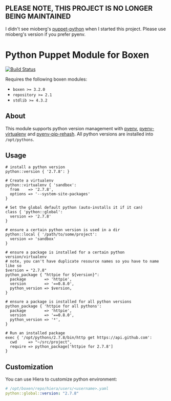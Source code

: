 
## PLEASE NOTE, THIS PROJECT IS NO LONGER BEING MAINTAINED

I didn't see mioberg's [puppet-python](https://github.com/mloberg/puppet-python) when I started this project. Please use mioberg's version if you prefer pyenv.

# Python Puppet Module for Boxen

[![Build Status](https://travis-ci.org/hanjianwei/puppet-python.png?branch=master)](https://travis-ci.org/hanjianwei/puppet-python)

Requires the following boxen modules:

* `boxen >= 3.2.0`
* `repository >= 2.1`
* `stdlib >= 4.3.2`

## About

This module supports python version management with [pyenv](https://github.com/yyuu/pyenv),  [pyenv-virtualenv](https://github.com/yyuu/pyenv-virtualenv) and [pyenv-pip-rehash](https://github.com/yyuu/pyenv-pip-rehash).
All python versions are installed into `/opt/pythons`.


## Usage

```puppet
# install a python version
python::version { '2.7.8': }

# Create a virtualenv
python::virtualenv { 'sandbox':
  from    => '2.7.8',
  options => '--system-site-packages'
}

# Set the global default python (auto-installs it if it can)
class { 'python::global':
  version => '2.7.8'
}

# ensure a certain python version is used in a dir
python::local { '/path/to/some/project':
  version => 'sandbox'
}

# ensure a package is installed for a certain python version/virtualenv
# note, you can't have duplicate resource names so you have to name like so
$version = "2.7.8"
python_package { "httpie for ${version}":
  package        => 'httpie',
  version        => '==0.8.0',
  python_version => $version,
}

# ensure a package is installed for all python versions
python_package { 'httpie for all pythons':
  package        => 'httpie',
  version        => '==0.8.0',
  python_version => '*',
}

# Run an installed package
exec { '/opt/pythons/2.7.8/bin/http get https://api.github.com':
  cwd     => "~/src/project",
  require => python_package['httpie for 2.7.8']
}
```

## Customization

You can use Hiera to customize python environment:

``` yaml
# /opt/boxen/repo/hiera/users/<username>.yaml
python::global::version: "2.7.8"
```
